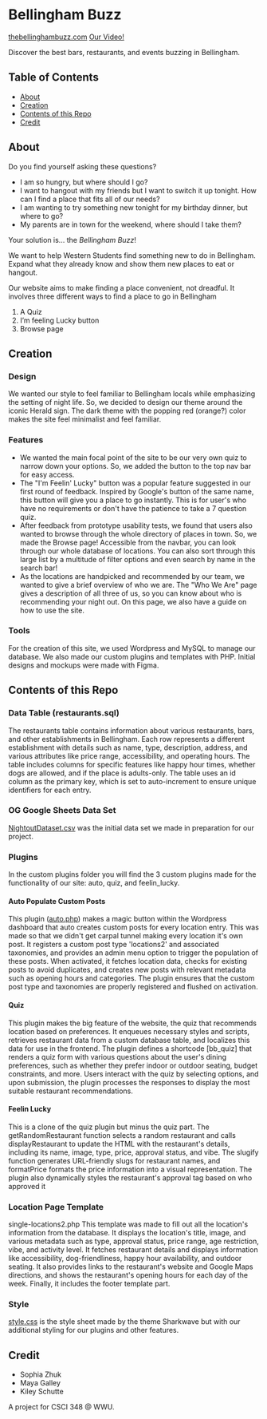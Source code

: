 # Bellingham Buzz


[thebellinghambuzz.com](NightoutDataset.csv)
[Our Video!](https://www.youtube.com/watch?v=PXj-GEdxkLU)


Discover the best bars, restaurants, and events buzzing in Bellingham.

## Table of Contents

- [About](#about)
- [Creation](#creation)
- [Contents of this Repo](#contents-of-this-repo)
- [Credit](#credit)

## About

Do you find yourself asking these questions?
- I am so hungry, but where should I go?
- I want to hangout with my friends but I want to switch it up tonight. How can I find a place that fits all of our needs?
- I am wanting to try something new tonight for my birthday dinner, but where to go?
- My parents are in town for the weekend, where should I take them?

Your solution is... the *Bellingham Buzz*!

We want to help Western Students find something new to do in Bellingham. Expand what they already know and show them new places to eat or hangout. 

Our website aims to make finding a place convenient, not dreadful. It involves three different ways to find a place to go in Bellingham 
1. A Quiz
2. I’m feeling Lucky button
3. Browse page

## Creation

### Design
We wanted our style to feel familiar to Bellingham locals while emphasizing the setting of night life. So, we decided to design our theme around the iconic Herald sign. The dark theme with the popping red (orange?) color makes the site feel minimalist and feel familiar. 
### Features
- We wanted the main focal point of the site to be our very own quiz to narrow down your options. So, we added the button to the top nav bar for easy access.
- The "I'm Feelin' Lucky" button was a popular feature suggested in our first round of feedback. Inspired by Google's button of the same name, this button will give you a place to go instantly. This is for user's who have no requirements or don't have the patience to take a 7 question quiz.
- After feedback from prototype usability tests, we found that users also wanted to browse through the whole directory of places in town. So, we made the Browse page! Accessible from the navbar, you can look through our whole database of locations. You can also sort through this large list by a multitude of filter options and even search by name in the search bar!
- As the locations are handpicked and recommended by our team, we wanted to give a brief overview of who we are. The "Who We Are" page gives a description of all three of us, so you can know about who is recommending your night out. On this page, we also have a guide on how to use the site.

### Tools
For the creation of this site, we used Wordpress and MySQL to manage our database. We also made our custom plugins and templates with PHP. Initial designs and mockups were made with Figma.

## Contents of this Repo

### Data Table (restaurants.sql)
The restaurants table contains information about various restaurants, bars, and other establishments in Bellingham. Each row represents a different establishment with details such as name, type, description, address, and various attributes like price range, accessibility, and operating hours. The table includes columns for specific features like happy hour times, whether dogs are allowed, and if the place is adults-only. The table uses an id column as the primary key, which is set to auto-increment to ensure unique identifiers for each entry.

### OG Google Sheets Data Set
[NightoutDataset.csv](NightoutDataset.csv) was the initial data set we made in preparation for our project.
### Plugins 
In the custom plugins folder you will find the 3 custom plugins made for the functionality of our site: auto, quiz, and feelin_lucky.

#### Auto Populate Custom Posts
This plugin ([auto.php](auto.php)) makes a magic button within the Wordpress dashboard that auto creates custom posts for every location entry.
This was made so that we didn't get carpal tunnel making every location it's own post.
It registers a custom post type 'locations2' and associated taxonomies, and provides an admin menu option to trigger the population of these posts. When activated, it fetches location data, checks for existing posts to avoid duplicates, and creates new posts with relevant metadata such as opening hours and categories. The plugin ensures that the custom post type and taxonomies are properly registered and flushed on activation.

#### Quiz
This plugin makes the big feature of the website, the quiz that recommends location based on preferences.
It enqueues necessary styles and scripts, retrieves restaurant data from a custom database table, and localizes this data for use in the frontend. The plugin defines a shortcode [bb_quiz] that renders a quiz form with various questions about the user's dining preferences, such as whether they prefer indoor or outdoor seating, budget constraints, and more. Users interact with the quiz by selecting options, and upon submission, the plugin processes the responses to display the most suitable restaurant recommendations.

#### Feelin Lucky
This is a clone of the quiz plugin but minus the quiz part. 
The getRandomRestaurant function selects a random restaurant and calls displayRestaurant to update the HTML with the restaurant's details, including its name, image, type, price, approval status, and vibe. The slugify function generates URL-friendly slugs for restaurant names, and formatPrice formats the price information into a visual representation. The plugin also dynamically styles the restaurant's approval tag based on who approved it

### Location Page Template
single-locations2.php
This template was made to fill out all the location's information from the database. It displays the location's title, image, and various metadata such as type, approval status, price range, age restriction, vibe, and activity level. It fetches restaurant details and displays information like accessibility, dog-friendliness, happy hour availability, and outdoor seating. It also provides links to the restaurant's website and Google Maps directions, and shows the restaurant's opening hours for each day of the week. Finally, it includes the footer template part.

### Style
[style.css](style.css) is the style sheet made by the theme Sharkwave but with our additional styling for our plugins and other features. 

## Credit
- Sophia Zhuk
- Maya Galley
- Kiley Schutte

A project for CSCI 348 @ WWU.
